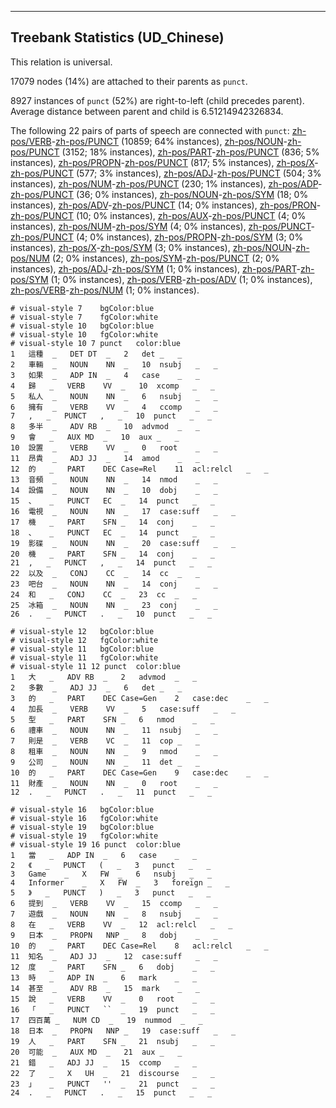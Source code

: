 

--------------------------------------------------------------------------------

## Treebank Statistics (UD_Chinese)

This relation is universal.

17079 nodes (14%) are attached to their parents as `punct`.

8927 instances of `punct` (52%) are right-to-left (child precedes parent).
Average distance between parent and child is 6.51214942326834.

The following 22 pairs of parts of speech are connected with `punct`: [zh-pos/VERB]()-[zh-pos/PUNCT]() (10859; 64% instances), [zh-pos/NOUN]()-[zh-pos/PUNCT]() (3152; 18% instances), [zh-pos/PART]()-[zh-pos/PUNCT]() (836; 5% instances), [zh-pos/PROPN]()-[zh-pos/PUNCT]() (817; 5% instances), [zh-pos/X]()-[zh-pos/PUNCT]() (577; 3% instances), [zh-pos/ADJ]()-[zh-pos/PUNCT]() (504; 3% instances), [zh-pos/NUM]()-[zh-pos/PUNCT]() (230; 1% instances), [zh-pos/ADP]()-[zh-pos/PUNCT]() (36; 0% instances), [zh-pos/NOUN]()-[zh-pos/SYM]() (18; 0% instances), [zh-pos/ADV]()-[zh-pos/PUNCT]() (14; 0% instances), [zh-pos/PRON]()-[zh-pos/PUNCT]() (10; 0% instances), [zh-pos/AUX]()-[zh-pos/PUNCT]() (4; 0% instances), [zh-pos/NUM]()-[zh-pos/SYM]() (4; 0% instances), [zh-pos/PUNCT]()-[zh-pos/PUNCT]() (4; 0% instances), [zh-pos/PROPN]()-[zh-pos/SYM]() (3; 0% instances), [zh-pos/X]()-[zh-pos/SYM]() (3; 0% instances), [zh-pos/NOUN]()-[zh-pos/NUM]() (2; 0% instances), [zh-pos/SYM]()-[zh-pos/PUNCT]() (2; 0% instances), [zh-pos/ADJ]()-[zh-pos/SYM]() (1; 0% instances), [zh-pos/PART]()-[zh-pos/SYM]() (1; 0% instances), [zh-pos/VERB]()-[zh-pos/ADV]() (1; 0% instances), [zh-pos/VERB]()-[zh-pos/NUM]() (1; 0% instances).


~~~ conllu
# visual-style 7	bgColor:blue
# visual-style 7	fgColor:white
# visual-style 10	bgColor:blue
# visual-style 10	fgColor:white
# visual-style 10 7 punct	color:blue
1	這種	_	DET	DT	_	2	det	_	_
2	車輛	_	NOUN	NN	_	10	nsubj	_	_
3	如果	_	ADP	IN	_	4	case	_	_
4	歸	_	VERB	VV	_	10	xcomp	_	_
5	私人	_	NOUN	NN	_	6	nsubj	_	_
6	擁有	_	VERB	VV	_	4	ccomp	_	_
7	,	_	PUNCT	,	_	10	punct	_	_
8	多半	_	ADV	RB	_	10	advmod	_	_
9	會	_	AUX	MD	_	10	aux	_	_
10	設置	_	VERB	VV	_	0	root	_	_
11	昂貴	_	ADJ	JJ	_	14	amod	_	_
12	的	_	PART	DEC	Case=Rel	11	acl:relcl	_	_
13	音頻	_	NOUN	NN	_	14	nmod	_	_
14	設備	_	NOUN	NN	_	10	dobj	_	_
15	、	_	PUNCT	EC	_	14	punct	_	_
16	電視	_	NOUN	NN	_	17	case:suff	_	_
17	機	_	PART	SFN	_	14	conj	_	_
18	、	_	PUNCT	EC	_	14	punct	_	_
19	影碟	_	NOUN	NN	_	20	case:suff	_	_
20	機	_	PART	SFN	_	14	conj	_	_
21	,	_	PUNCT	,	_	14	punct	_	_
22	以及	_	CONJ	CC	_	14	cc	_	_
23	吧台	_	NOUN	NN	_	14	conj	_	_
24	和	_	CONJ	CC	_	23	cc	_	_
25	冰箱	_	NOUN	NN	_	23	conj	_	_
26	.	_	PUNCT	.	_	10	punct	_	_

~~~


~~~ conllu
# visual-style 12	bgColor:blue
# visual-style 12	fgColor:white
# visual-style 11	bgColor:blue
# visual-style 11	fgColor:white
# visual-style 11 12 punct	color:blue
1	大	_	ADV	RB	_	2	advmod	_	_
2	多數	_	ADJ	JJ	_	6	det	_	_
3	的	_	PART	DEC	Case=Gen	2	case:dec	_	_
4	加長	_	VERB	VV	_	5	case:suff	_	_
5	型	_	PART	SFN	_	6	nmod	_	_
6	禮車	_	NOUN	NN	_	11	nsubj	_	_
7	則是	_	VERB	VC	_	11	cop	_	_
8	租車	_	NOUN	NN	_	9	nmod	_	_
9	公司	_	NOUN	NN	_	11	det	_	_
10	的	_	PART	DEC	Case=Gen	9	case:dec	_	_
11	財產	_	NOUN	NN	_	0	root	_	_
12	.	_	PUNCT	.	_	11	punct	_	_

~~~


~~~ conllu
# visual-style 16	bgColor:blue
# visual-style 16	fgColor:white
# visual-style 19	bgColor:blue
# visual-style 19	fgColor:white
# visual-style 19 16 punct	color:blue
1	當	_	ADP	IN	_	6	case	_	_
2	《	_	PUNCT	(	_	3	punct	_	_
3	Game	_	X	FW	_	6	nsubj	_	_
4	Informer	_	X	FW	_	3	foreign	_	_
5	》	_	PUNCT	)	_	3	punct	_	_
6	提到	_	VERB	VV	_	15	ccomp	_	_
7	遊戲	_	NOUN	NN	_	8	nsubj	_	_
8	在	_	VERB	VV	_	12	acl:relcl	_	_
9	日本	_	PROPN	NNP	_	8	dobj	_	_
10	的	_	PART	DEC	Case=Rel	8	acl:relcl	_	_
11	知名	_	ADJ	JJ	_	12	case:suff	_	_
12	度	_	PART	SFN	_	6	dobj	_	_
13	時	_	ADP	IN	_	6	mark	_	_
14	甚至	_	ADV	RB	_	15	mark	_	_
15	說	_	VERB	VV	_	0	root	_	_
16	「	_	PUNCT	``	_	19	punct	_	_
17	四百萬	_	NUM	CD	_	19	nummod	_	_
18	日本	_	PROPN	NNP	_	19	case:suff	_	_
19	人	_	PART	SFN	_	21	nsubj	_	_
20	可能	_	AUX	MD	_	21	aux	_	_
21	錯	_	ADJ	JJ	_	15	ccomp	_	_
22	了	_	X	UH	_	21	discourse	_	_
23	」	_	PUNCT	''	_	21	punct	_	_
24	.	_	PUNCT	.	_	15	punct	_	_

~~~


